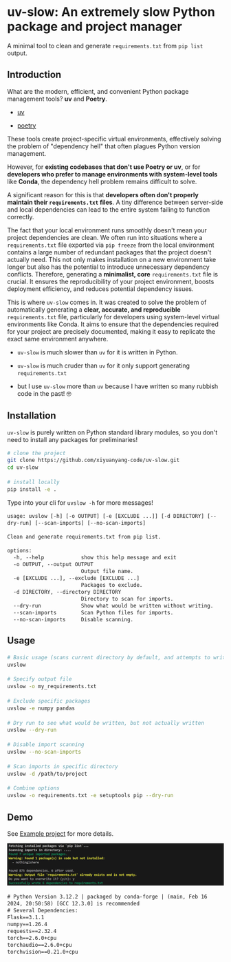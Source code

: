 # uv-slow: An extremely slow Python package and project manager

A minimal tool to clean and generate `requirements.txt` from `pip list` output.

## Introduction

What are the modern, efficient, and convenient Python package management tools? **uv** and **Poetry**.

- [uv](https://docs.astral.sh/uv/)

- [poetry](https://python-poetry.org/)

These tools create project-specific virtual environments, effectively solving the problem of "dependency hell" that often plagues Python version management.

However, for **existing codebases that don't use Poetry or uv**, or for **developers who prefer to manage environments with system-level tools** like **Conda**, the dependency hell problem remains difficult to solve. 

A significant reason for this is that **developers often don't properly maintain their `requirements.txt` files**. A tiny difference between server-side and local dependencies can lead to the entire system failing to function correctly.

The fact that your local environment runs smoothly doesn't mean your project dependencies are clean. We often run into situations where a `requirements.txt` file exported via `pip freeze` from the local environment contains a large number of redundant packages that the project doesn't actually need. This not only makes installation on a new environment take longer but also has the potential to introduce unnecessary dependency conflicts. Therefore, generating a **minimalist, core** `requirements.txt` file is crucial. It ensures the reproducibility of your project environment, boosts deployment efficiency, and reduces potential dependency issues.

This is where `uv-slow` comes in. It was created to solve the problem of automatically generating a **clear, accurate, and reproducible** `requirements.txt` file, particularly for developers using system-level virtual environments like Conda. It aims to ensure that the dependencies required for your project are precisely documented, making it easy to replicate the exact same environment anywhere.

- `uv-slow` is much slower than `uv` for it is written in Python.

- `uv-slow` is much cruder than `uv` for it only support generating `requirements.txt`

- but I use `uv-slow` more than `uv` because I have written so many rubbish code in the past! 🤓

## Installation

`uv-slow` is purely written on Python standard library modules, so you don't need to install any packages for preliminaries!

```bash
# clone the project
git clone https://github.com/xiyuanyang-code/uv-slow.git
cd uv-slow

# install locally
pip install -e .
```

Type into your cli for `uvslow -h` for more messages!

```text
usage: uvslow [-h] [-o OUTPUT] [-e [EXCLUDE ...]] [-d DIRECTORY] [--dry-run] [--scan-imports] [--no-scan-imports]

Clean and generate requirements.txt from pip list.

options:
  -h, --help            show this help message and exit
  -o OUTPUT, --output OUTPUT
                        Output file name.
  -e [EXCLUDE ...], --exclude [EXCLUDE ...]
                        Packages to exclude.
  -d DIRECTORY, --directory DIRECTORY
                        Directory to scan for imports.
  --dry-run             Show what would be written without writing.
  --scan-imports        Scan Python files for imports.
  --no-scan-imports     Disable scanning.
```

## Usage

```bash
# Basic usage (scans current directory by default, and attempts to write into requirements.txt)
uvslow

# Specify output file
uvslow -o my_requirements.txt

# Exclude specific packages
uvslow -e numpy pandas

# Dry run to see what would be written, but not actually written
uvslow --dry-run

# Disable import scanning
uvslow --no-scan-imports

# Scan imports in specific directory
uvslow -d /path/to/project

# Combine options
uvslow -o requirements.txt -e setuptools pip --dry-run
```

## Demo

See [Example project](./example/) for more details.

![Demo](./assests/image.png)

```text
# Python Version 3.12.2 | packaged by conda-forge | (main, Feb 16 2024, 20:50:58) [GCC 12.3.0] is recommended
# Several Dependencies: 
Flask==3.1.1
numpy==1.26.4
requests==2.32.4
torch==2.6.0+cpu
torchaudio==2.6.0+cpu
torchvision==0.21.0+cpu
```
